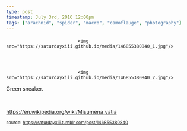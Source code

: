 ```yaml
---
type: post
timestamp: July 3rd, 2016 12:00pm
tags: ["arachnid", "spider", "macro", "camoflauge", "photography"]
---
```

####


                               <img src="https://saturdayxiii.github.io/media/146855380840_1.jpg"/>
                           

                                                                                                                           

                               <img src="https://saturdayxiii.github.io/media/146855380840_2.jpg"/>
                           

                                                                                                                      
Green sneaker.

<br/>

<a href="https://en.wikipedia.org/wiki/Misumena_vatia" target="_blank">https://en.wikipedia.org/wiki/Misumena_vatia</a><br/>
 
                                    
                
                
                
                
                                
<small>source: https://saturdayxiii.tumblr.com/post/146855380840</small>